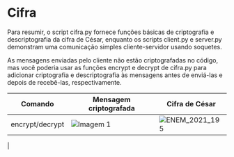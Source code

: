 # Cifra
Para resumir, o script cifra.py fornece funções básicas de criptografia e descriptografia da cifra de César, enquanto os scripts client.py e server.py demonstram uma comunicação simples cliente-servidor usando soquetes.

As mensagens enviadas pelo cliente não estão criptografadas no código, mas você poderia usar as funções encrypt e decrypt de cifra.py para adicionar criptografia e descriptografia às mensagens antes de enviá-las e depois de recebê-las, respectivamente.

| Comando |  Mensagem criptografada       | Cifra de César   |
|---------|--------------------------|-------------------------|
| encrypt/decrypt | ![Imagem 1](https://github.com/nojirilucas/Cifra/assets/103136574/aab405ba-57d7-4d74-b7cb-6b19633db3e6) | ![ENEM_2021_195](https://github.com/nojirilucas/Cifra_Cesar/assets/103136574/53a47c6c-0209-4c01-9bdb-9413f1011542)
 |
